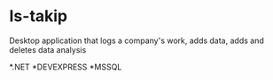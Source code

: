 # Is-takip

Desktop application that logs a company's work, adds data, adds and deletes data analysis

*.NET
*DEVEXPRESS
*MSSQL
